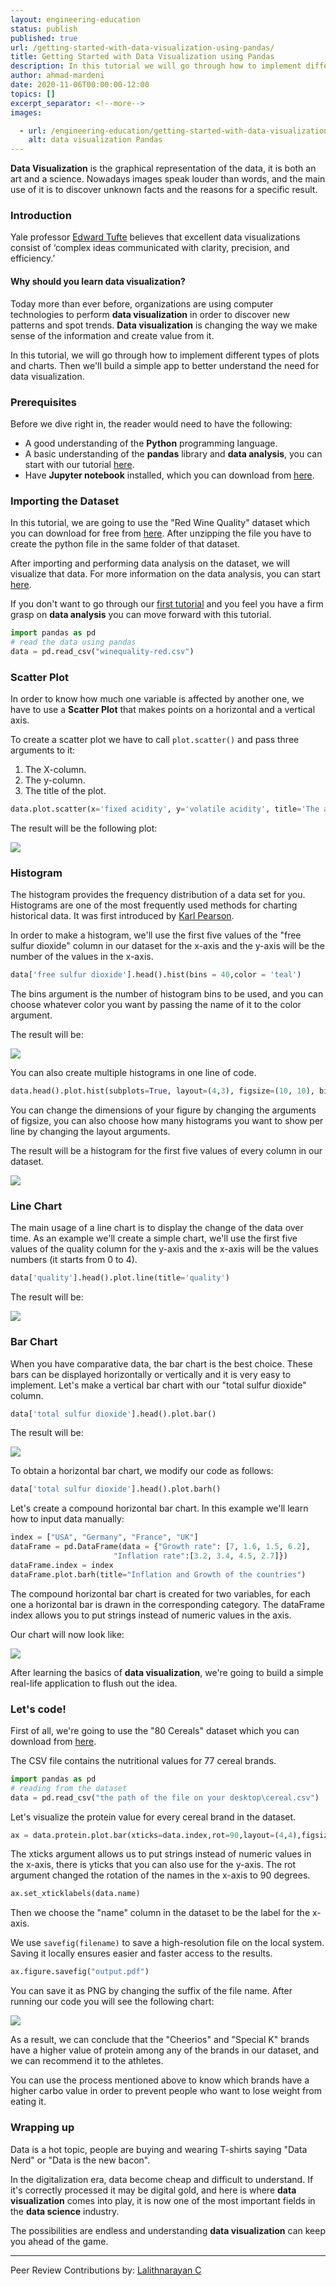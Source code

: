 ```yaml
---
layout: engineering-education
status: publish
published: true
url: /getting-started-with-data-visualization-using-pandas/
title: Getting Started with Data Visualization using Pandas
description: In this tutorial we will go through how to implement different types of plots and charts. Then we'll build a simple app to better understand the need for data visualization.
author: ahmad-mardeni
date: 2020-11-06T00:00:00-12:00
topics: []
excerpt_separator: <!--more-->
images:

  - url: /engineering-education/getting-started-with-data-visualization-using-pandas/hero.png
    alt: data visualization Pandas
---
```

**Data Visualization** is the graphical representation of the data, it is both an art and a science. Nowadays images speak louder than words, and the main use of it is to discover unknown facts and the reasons for a specific result.
<!--more-->
### Introduction
Yale professor [Edward Tufte](https://www.edwardtufte.com/tufte/) believes that excellent data visualizations consist of ‘complex ideas communicated with clarity, precision, and efficiency.’

#### Why should you learn data visualization?
Today more than ever before, organizations are using computer technologies to perform **data visualization** in order to discover new patterns and spot trends. **Data visualization** is changing the way we make sense of the information and create value from it.

In this tutorial, we will go through how to implement different types of plots and charts. Then we'll build a simple app to better understand the need for data visualization.

### Prerequisites
Before we dive right in, the reader would need to have the following:

- A good understanding of the **Python** programming language.
- A basic understanding of the **pandas** library and **data analysis**, you can start with our tutorial [here](/engineering-education/data-analytics-using-pandas/).
- Have **Jupyter notebook** installed, which you can download from [here](https://jupyter.org/install).

### Importing the Dataset
In this tutorial, we are going to use the "Red Wine Quality" dataset which you can download for free from [here](https://www.kaggle.com/uciml/red-wine-quality-cortez-et-al-2009).
After unzipping the file you have to create the python file in the same folder of that dataset.

After importing and performing data analysis on the dataset, we will visualize that data. For more information on the data analysis, you can start [here](https://www.section.io/engineering-education/data-analytics-using-pandas/).

If you don't want to go through our [first tutorial](/engineering-education/data-analytics-using-pandas/#prerequisites) and you feel you have a firm grasp on **data analysis** you can move forward with this tutorial.

```python
import pandas as pd
# read the data using pandas
data = pd.read_csv("winequality-red.csv")
```
### Scatter Plot
In order to know how much one variable is affected by another one, we have to use a **Scatter Plot** that makes points on a horizontal and a vertical axis.

To create a scatter plot we have to call `plot.scatter()` and pass three arguments to it:
1. The X-column.
2. The y-column.
3. The title of the plot.

```python
data.plot.scatter(x='fixed acidity', y='volatile acidity', title='The acidity of the wine')
```
The result will be the following plot:

![](/engineering-education/getting-started-with-data-visualization-using-pandas/scatter_plot.PNG)

### Histogram
The histogram provides the frequency distribution of a data set for you. Histograms are one of the most frequently used methods for charting historical data. It was first introduced by [Karl Pearson](https://en.wikipedia.org/wiki/Karl_Pearson).

In order to make a histogram, we'll use the first five values of the "free sulfur dioxide" column in our dataset for the x-axis and the y-axis will be the number of the values in the x-axis.

```python
data['free sulfur dioxide'].head().hist(bins = 40,color = 'teal')
```

The bins argument is the number of histogram bins to be used, and you can choose whatever color you want by passing the name of it to the color argument.

The result will be:

![](/engineering-education/getting-started-with-data-visualization-using-pandas/histogram.PNG)

You can also create multiple histograms in one line of code.

```python
data.head().plot.hist(subplots=True, layout=(4,3), figsize=(10, 10), bins=20)
```

You can change the dimensions of your figure by changing the arguments of figsize, you can also choose how many histograms you want to show per line by changing the layout arguments.

The result will be a histogram for the first five values of every column in our dataset.

![](/engineering-education/getting-started-with-data-visualization-using-pandas/all_histogram.PNG)

### Line Chart
The main usage of a line chart is to display the change of the data over time.
As an example we'll create a simple chart, we'll use the first five values of the quality column for the y-axis and the x-axis will be the values numbers (it starts from 0 to 4).

```python
data['quality'].head().plot.line(title='quality')
```

The result will be:

![](/engineering-education/getting-started-with-data-visualization-using-pandas/line_chart.PNG)

### Bar Chart
When you have comparative data, the bar chart is the best choice. These bars can be displayed horizontally or vertically and it is very easy to implement.
Let's make a vertical bar chart with our "total sulfur dioxide" column.

```python
data['total sulfur dioxide'].head().plot.bar()
```

The result will be:

![](/engineering-education/getting-started-with-data-visualization-using-pandas/bar.PNG)

To obtain a horizontal bar chart, we modify our code as follows:

```python
data['total sulfur dioxide'].head().plot.barh()
```

Let's create a compound horizontal bar chart. In this example we'll learn how to input data manually:

```python
index = ["USA", "Germany", "France", "UK"]
dataFrame = pd.DataFrame(data = {"Growth rate": [7, 1.6, 1.5, 6.2],
                       "Inflation rate":[3.2, 3.4, 4.5, 2.7]})
dataFrame.index = index
dataFrame.plot.barh(title="Inflation and Growth of the countries")
```

The compound horizontal bar chart is created for two variables, for each one a horizontal bar is drawn in the corresponding category.
The dataFrame index allows you to put strings instead of numeric values in the axis.

Our chart will now look like:

![](/engineering-education/getting-started-with-data-visualization-using-pandas/hbar.PNG)

After learning the basics of **data visualization**, we're going to build a simple real-life application to flush out the idea.

### Let's code!
First of all, we're going to use the "80 Cereals" dataset which you can download from [here](https://www.kaggle.com/crawford/80-cereals).

The CSV file contains the nutritional values for 77 cereal brands.

```python
import pandas as pd
# reading from the dataset
data = pd.read_csv("the path of the file on your desktop\cereal.csv")
```

Let's visualize the protein value for every cereal brand in the dataset.

```python
ax = data.protein.plot.bar(xticks=data.index,rot=90,layout=(4,4),figsize=(30, 10))
```

The xticks argument allows us to put strings instead of numeric values in the x-axis, there is  yticks that you can also use for the y-axis. The rot argument changed the rotation of the names in the x-axis to 90 degrees.

```python
ax.set_xticklabels(data.name)
```

Then we choose the "name" column in the dataset to be the label for the x-axis.

We use `savefig(filename)` to save a high-resolution file on the local system. Saving it locally ensures easier and faster access to the results.

```python
ax.figure.savefig("output.pdf")
```

You can save it as PNG by changing the suffix of the file name.
After running our code you will see the following chart:

![](/engineering-education/getting-started-with-data-visualization-using-pandas/protein_all.png)

As a result, we can conclude that the "Cheerios" and "Special K" brands have a higher value of protein among any of the brands in our dataset, and we can recommend it to the athletes.

You can use the process mentioned above to know which brands have a higher carbo value in order to prevent people who want to lose weight from eating it.

### Wrapping up
Data is a hot topic, people are buying and wearing T-shirts saying "Data Nerd" or "Data is the new bacon".

In the digitalization era, data become cheap and difficult to understand. If it's correctly processed it may be digital gold, and here is where **data visualization** comes into play, it is now one of the most important fields in the **data science** industry.

The possibilities are endless and understanding **data visualization** can keep you ahead of the game.

---
Peer Review Contributions by: [Lalithnarayan C](/engineering-education/authors/lalithnarayan-c/)
